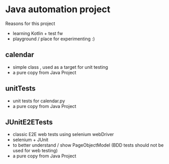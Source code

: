 # Java automation project
Reasons for this project

* learning Kotlin + test fw
* playground / place for experimenting :)

## calendar
* simple class , used as a target for unit testing
* a pure copy from Java Project

## unitTests
* unit tests for calendar.py
* a pure copy from Java Project

## JUnitE2ETests
* classic E2E web tests using selenium webDriver
* selenium + JUnit
* to better understand / show PageObjectModel (BDD tests should not be used for web testing)
* a pure copy from Java Project


